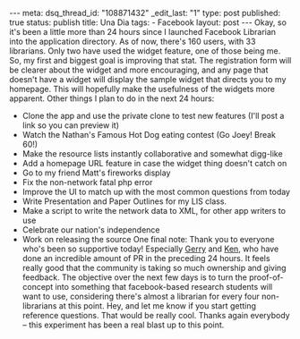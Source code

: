 --- meta: dsq_thread_id: "108871432" _edit_last: "1" type: post published: true status: publish title: Una Dia tags: - Facebook layout: post --- Okay, so it's been a little more than 24 hours since I launched Facebook Librarian into the application directory. As of now, there's 160 users, with 33 librarians. Only two have used the widget feature, one of those being me. So, my first and biggest goal is improving that stat. The registration form will be clearer about the widget and more encouraging, and any page that doesn't have a widget will display the sample widget that directs you to my homepage. This will hopefully make the usefulness of the widgets more apparent. Other things I plan to do in the next 24 hours: 

  * Clone the app and use the private clone to test new features (I'll post a link so you can preview it)
  * Watch the Nathan's Famous Hot Dog eating contest (Go Joey! Break 60!)
  * Make the resource lists instantly collaborative and somewhat digg-like
  * Add a homepage URL feature in case the widget thing doesn't catch on
  * Go to my friend Matt's fireworks display
  * Fix the non-network fatal php error
  * Improve the UI to match up with the most common questions from today
  * Write Presentation and Paper Outlines for my LIS class.
  * Make a script to write the network data to XML, for other app writers to use
  * Celebrate our nation's independence
  * Work on releasing the source
One final note: Thank you to everyone who's been so supportive today!
Especially [Gerry](http://onlinesocialnetworks.blogspot.com/) and
[Ken](http://www.rss4lib.com/), who have done an incredible amount of PR in
the preceding 24 hours. It feels really good that the community is taking so
much ownership and giving feedback. The objective over the next few days is to
turn the proof-of-concept into something that facebook-based research students
will want to use, considering there's almost a librarian for every four non-
librarians at this point. Hey, and let me know if you start getting reference
questions. That would be really cool. Thanks again everybody – this experiment
has been a real blast up to this point.

